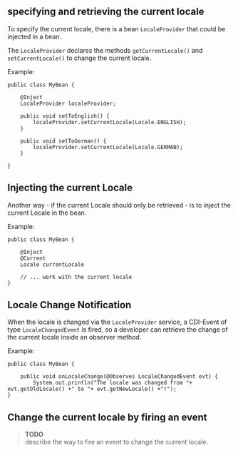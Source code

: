 ## specifying and retrieving the current locale

To specify the current locale, there is a bean `LocaleProvider` that could be injected in a bean.

The `LocaleProvider` declares the methods `getCurrentLocale()` and `setCurrentLocale()` to change the current locale.

Example:

~~~~~~~~~~~~~~~~~~~~~~~~~~~~~~~~~~~~~~~~~~~~~~~~~~~~~~~~~~~~~~~~~~~~~~~~~~~~~~~
public class MyBean {

    @Inject
    LocaleProvider localeProvider;

    public void setToEnglish() {
        localeProvider.setCurrentLocale(Locale.ENGLISH);
    }

    public void setToGerman() {
        localeProvider.setCurrentLocale(Locale.GERMAN);
    }

}
~~~~~~~~~~~~~~~~~~~~~~~~~~~~~~~~~~~~~~~~~~~~~~~~~~~~~~~~~~~~~~~~~~~~~~~~~~~~~~~

## Injecting the current Locale

Another way - if the current Locale should only be retrieved - is to inject the current Locale in the bean.

Example:

~~~~~~~~~~~~~~~~~~~~~~~~~~~~~~~~~~~~~~~~~~~~~~~~~~~~~~~~~~~~~~~~~~~~~~~~~~~~~~~
public class MyBean {
     
    @Inject
    @Current
    Locale currentLocale

    // ... work with the current locale
}
~~~~~~~~~~~~~~~~~~~~~~~~~~~~~~~~~~~~~~~~~~~~~~~~~~~~~~~~~~~~~~~~~~~~~~~~~~~~~~~

## Locale Change Notification

When the locale is changed via the `LocaleProvider` service, a CDI-Event of type `LocaleChangedEvent` is fired, so a developer can retrieve the change of the current locale inside an observer method.

Example:

~~~~~~~~~~~~~~~~~~~~~~~~~~~~~~~~~~~~~~~~~~~~~~~~~~~~~~~~~~~~~~~~~~~~~~~~~~~~~~~
public class MyBean {
     
    public void onLocaleChange(@Observes LocaleChangedEvent evt) {
        System.out.println("The locale was changed from "+ evt.getOldLocale() +" to "+ evt.getNewLocale() +"!");
}
~~~~~~~~~~~~~~~~~~~~~~~~~~~~~~~~~~~~~~~~~~~~~~~~~~~~~~~~~~~~~~~~~~~~~~~~~~~~~~~

## Change the current locale by firing an event

> **TODO**   
> describe the way to fire an event to change the current locale.
